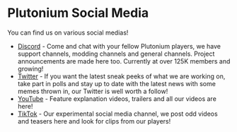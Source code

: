 # Plutonium Social Media

You can find us on various social medias!  

* [Discord](https://discord.gg/plutonium) - Come and chat with your fellow Plutonium players, we have support channels, modding channels and general channels. Project announcements are made here too. Currently at over 125K members and growing!
* [Twitter](https://twitter.com/PlutoniumMod) - If you want the latest sneak peeks of what we are working on, take part in polls and stay up to date with the latest news with some memes thrown in, our Twitter is well worth a follow!
* [YouTube](https://youtube.com/PlutoniumProject) - Feature explanation videos, trailers and all our videos are here!
* [TikTok](https://tiktok.com/@plutonium.pw) - Our experimental social media channel, we post odd videos and teasers here and look for clips from our players!

